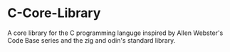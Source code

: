 # C-Core-Library
A core library for the C programming languge inspired by Allen Webster's Code Base series and the zig and odin's standard library.
